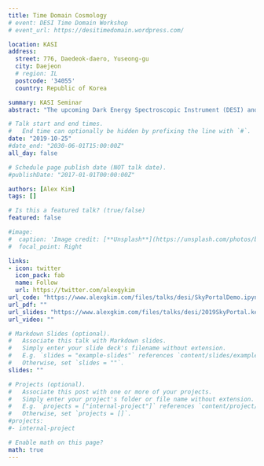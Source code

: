 ```yaml
---
title: Time Domain Cosmology 
# event: DESI Time Domain Workshop
# event_url: https://desitimedomain.wordpress.com/

location: KASI
address:
  street: 776, Daedeok-daero, Yuseong-gu 
  city: Daejeon
  # region: IL
  postcode: '34055'
  country: Republic of Korea

summary: KASI Seminar
abstract: "The upcoming Dark Energy Spectroscopic Instrument (DESI) and Large Synoptic Survey Telescope (LSST) will provide data for large numbers of galaxies and transients, enabling precision statistical measures of the distribution and motion of galaxies, and in the discovery of rare events.  The enabled science include the measurement of the properties of the Dark Energy responsible for the accelerated expansion of the Universe using the Type Ia supernova Hubble Diagram, measurement of the Hubble constant through time delays of strongly lensed supernovae, tests of gravity from peculiar velocities of supernovae and early-type galaxies, and the discovery of tidal disruption events and other transients within galaxy cores.  Preparations for these upcoming data have uncovered interesting statistical and analysis challenges.in fitting models with +1000 parameters, the analysis of incomplete samples, building empirical models, and using Machine Learning in rigorous statistical analysis.  I will give a brief introduction to several of these topics with the objective of sparking deeper discussions and collaboration."

# Talk start and end times.
#   End time can optionally be hidden by prefixing the line with `#`.
date: "2019-10-25"
#date_end: "2030-06-01T15:00:00Z"
all_day: false

# Schedule page publish date (NOT talk date).
#publishDate: "2017-01-01T00:00:00Z"

authors: [Alex Kim]
tags: []

# Is this a featured talk? (true/false)
featured: false

#image:
#  caption: 'Image credit: [**Unsplash**](https://unsplash.com/photos/bzdhc5b3Bxs)'
#  focal_point: Right

links:
- icon: twitter
  icon_pack: fab
  name: Follow
  url: https://twitter.com/alexgykim
url_code: "https://www.alexgkim.com/files/talks/desi/SkyPortalDemo.ipynb"
url_pdf: ""
url_slides: "https://www.alexgkim.com/files/talks/desi/2019SkyPortal.key"
url_video: ""

# Markdown Slides (optional).
#   Associate this talk with Markdown slides.
#   Simply enter your slide deck's filename without extension.
#   E.g. `slides = "example-slides"` references `content/slides/example-slides.md`.
#   Otherwise, set `slides = ""`.
slides: ""

# Projects (optional).
#   Associate this post with one or more of your projects.
#   Simply enter your project's folder or file name without extension.
#   E.g. `projects = ["internal-project"]` references `content/project/deep-learning/index.md`.
#   Otherwise, set `projects = []`.
#projects:
#- internal-project

# Enable math on this page?
math: true
---
```


